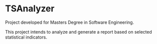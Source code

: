 # TSAnalyzer
Project developed for Masters Degree in Software Engineering.

This project intends to analyze and generate a report based on selected statistical indicators.
